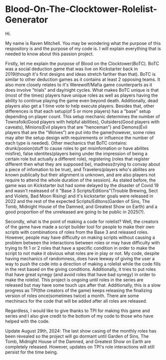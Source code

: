 # Blood-On-The-Clocktower-Rolelist-Generator

Hi.

My name is Raven Mitchell. You may be wondering what the purpose of this respository is and the purpose of my code is. I will explain everything that is needed to know about this passion project.

Firstly, let me explain the purpose of Blood on the Clocktower(BoTC). BoTC was a social deduction game that was live on Kickstarter back in 2019(though it's first designs and ideas stretch farther than that). BoTC is similar to other deduction games as it contains at least 2 opposing teams. It also more closely relates to it's Werewolf/Mafia game counterparts as it does involve "trials" and day/night cycles. What makes BoTC unique is that (most of the times) players have unique roles as well as players having the ability to continue playing the game even beyond death. Additionally, dead players also get a 1 time vote to help execute players. Besides that, other differences is that each setup(of 5 or more players) has a "base" setup depending on player count. This setup mechanic determines the number of Townsfolk(Good players with helpful abilities), Outsiders(Good players with caveats), Minions(Evil players that are "henceman") and Demons(Evil players that are the "Wolves") are put into the game(however, some roles may alter the setup design with requirements or influence the number of each type is needed). Other mechanics that BoTC contains: drunk/posion(stuff to cause roles to get misinfomation or have abilites misfire), false identites(players being under the impression of being a certain role but actually a different role), registering (roles that register different then what they are supposed be), madness(trying to convay about a piece of infomation to be true), and Travelers(players who's abilites are known publically but their alignment is unknown, and are also players not require to attend the whole duration of the session). As stated before, the game was on Kickstarter but had some delayed by the disaster of Covid 19 and wasn't realeased of it "Base 3 Scripts/Editions"(Trouble Brewing, Sect and Violets, Bad Moon Rising) and it's kickstarter goals were released in 2022 and the rest of the expected Scripts/Editons(Garden of Sins, The Tomb, Midnight House of the Damned, and Greatest Show on Earth) and a good proportion of the unreleased are going to be public in 2025(?).

Secondly, what is the point of making a code for rolelist? Well, the creators of the game have made a script builder tool for people to make their own scripts with combinations of roles from the Base 3 and released roles. However, people may have difficulty on making scripts without causing a problem between the interactions between roles or may have difficulty with trying to fit 1 or 2 roles that have a specific condition in order to make the script to not make it obvious what roles are in play or not. My code, despite having mechanics of randomness, does have leeway of giving the user a way to push the code into a direction of making a rolelist while the code fills in the rest based on the giving conditions. Additionally, it tries to put roles that have great synegy (and avoid roles that have bad synegy) in order to make the rolelist. This project is ongoing until roles in the series are released but may have some touch ups after that. Additionally, this is a slow progress as TPI(the creators of the game) keeps releasing the finalizing version of roles once(sometimes twice) a month. There are some mechinacs for the code that will be added after all roles are released. 

Regardless, I would like to give thanks to TPI for making this game and series and I also give credit to the bottom of my code to those who have helped with the code.



Update August 29th, 2024: The last show casing of the monthly roles has been revealed so the project will go dormant until Garden of Sins, The Tomb, Midnight House of the Damned, and Greatest Show on Earth are completely released. However, updates on TPI's role interactions will still persist for the time being.
